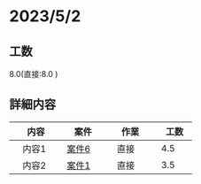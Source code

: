 ﻿# 2023/5/2

## 工数
8.0(直接:8.0 )

## 詳細内容
| 　内容　 | 　案件　 | 　作業　 | 　工数　 |
| ------------- | ------------- | ------------- | ------------- |
| 　内容1  | 　[案件6](../project/案件6.md)　 | 　直接  | 　4.5  |
| 　内容2  | 　[案件1](../project/案件1.md)　 | 　直接  | 　3.5  |
